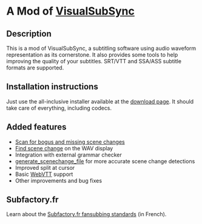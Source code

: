 # A Mod of [VisualSubSync](http://visualsubsync.org/) #

## Description ##
This is a mod of VisualSubSync, a subtitling software using audio waveform representation as its cornerstone.
It also provides some tools to help improving the quality of your subtitles.
SRT/VTT and SSA/ASS subtitle formats are supported.

## Installation instructions ##
Just use the all-inclusive installer available at the [download page](https://bitbucket.org/spirit/visualsubsync/downloads).
It should take care of everything, including codecs.

## Added features ##
* [Scan for bogus and missing scene changes](http://www.youtube.com/watch?v=Ks9EBJl_ANE)
* [Find scene change](http://www.youtube.com/watch?v=1wXBlW5OfTI) on the WAV display
* Integration with external grammar checker
* [generate_scenechange_file](https://bitbucket.org/spirit/generate_scenechange_file/) for more accurate scene change detections
* Improved split at cursor
* Basic [WebVTT](http://dev.w3.org/html5/webvtt/) support
* Other improvements and bug fixes

## Subfactory.fr ##
Learn about the [Subfactory.fr fansubbing standards](http://www.subfactory.fr/forum.html#thread/31470/) (in French).
